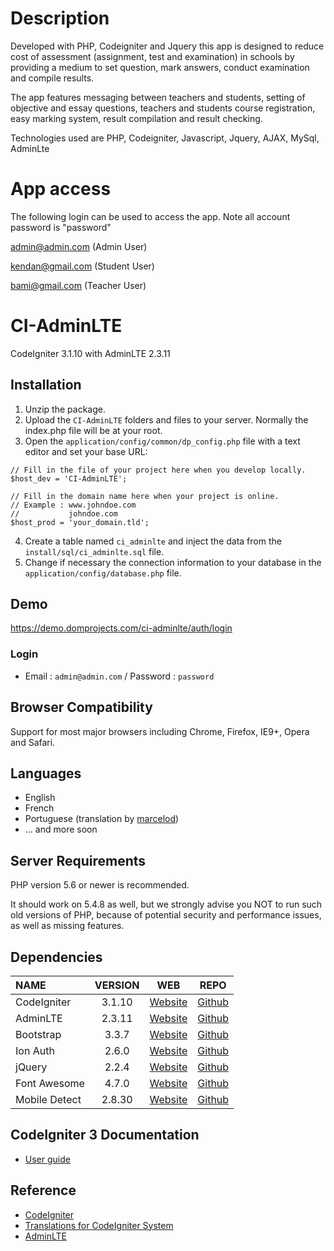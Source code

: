 # Description 
Developed with PHP, Codeigniter and Jquery this app is  designed to reduce cost of assessment (assignment, test and examination) in schools by providing a medium to set question, mark answers, conduct examination and compile results. 

The app features messaging between teachers and students, setting of objective and essay questions, teachers and students course registration, easy marking system, result compilation and result checking.

Technologies used are PHP, Codeigniter, Javascript, Jquery, AJAX, MySql, AdminLte

# App access
The following login can be used to access the app. Note all account password is "password" 


admin@admin.com (Admin User) 

kendan@gmail.com (Student User) 

bami@gmail.com (Teacher User) 

# CI-AdminLTE
CodeIgniter 3.1.10 with AdminLTE 2.3.11

## Installation

1. Unzip the package.
2. Upload the `CI-AdminLTE` folders and files to your server. Normally the index.php file will be at your root.
3. Open the `application/config/common/dp_config.php` file with a text editor and set your base URL:
```
// Fill in the file of your project here when you develop locally.
$host_dev = 'CI-AdminLTE';

// Fill in the domain name here when your project is online.
// Example : www.johndoe.com
//           johndoe.com
$host_prod = 'your_domain.tld';
```
4. Create a table named `ci_adminlte` and inject the data from the `install/sql/ci_adminlte.sql` file.
5. Change if necessary the connection information to your database in the `application/config/database.php` file.

## Demo

https://demo.domprojects.com/ci-adminlte/auth/login

### Login
 * Email : `admin@admin.com` / Password : `password`

## Browser Compatibility
Support for most major browsers including Chrome, Firefox, IE9+, Opera and Safari.

## Languages
  * English
  * French
  * Portuguese (translation by [marcelod](https://github.com/marcelod))
  * ... and more soon

## Server Requirements

PHP version 5.6 or newer is recommended.

It should work on 5.4.8 as well, but we strongly advise you NOT to run such old versions of PHP, because of potential security and performance issues, as well as missing features.

## Dependencies
| NAME | VERSION | WEB | REPO |
| :--- | :---: | :---: | :---: |
| CodeIgniter | 3.1.10 | [Website](https://codeigniter.com) | [Github](https://github.com/bcit-ci/CodeIgniter/)
| AdminLTE | 2.3.11 | [Website](https://adminlte.io) | [Github](https://github.com/almasaeed2010/AdminLTE/)
| Bootstrap | 3.3.7 | [Website](https://getbootstrap.com/docs/3.3) | [Github](https://github.com/twbs/bootstrap)
| Ion Auth | 2.6.0 | [Website](http://benedmunds.com/ion_auth) | [Github](https://github.com/benedmunds/CodeIgniter-Ion-Auth)
| jQuery | 2.2.4 | [Website](http://jquery.com) | [Github](https://github.com/jquery/jquery)
| Font Awesome | 4.7.0 | [Website](https://fontawesome.com/v4.7.0) | [Github](https://github.com/FortAwesome/Font-Awesome)
| Mobile Detect | 2.8.30 | [Website](http://mobiledetect.net) | [Github](https://github.com/serbanghita/Mobile-Detect)

## CodeIgniter 3 Documentation

* [User guide](https://codeigniter.com/user_guide)

## Reference

* [CodeIgniter](https://github.com/bcit-ci/CodeIgniter)
* [Translations for CodeIgniter System](https://github.com/bcit-ci/codeigniter3-translations)
* [AdminLTE](https://github.com/almasaeed2010/AdminLTE)
